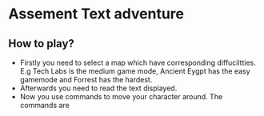 # Assement Text adventure

## How to play?

- Firstly you need to select a map which have corresponding diffuciltties. E.g Tech Labs is the medium game mode, Ancient Eygpt has the easy gamemode and Forrest has the hardest.
- Afterwards you need to read the text displayed.
- Now you use commands to move your character around. The commands are
